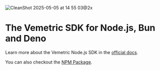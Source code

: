 ![CleanShot 2025-05-05 at 14 55 03@2x](https://github.com/user-attachments/assets/78ba6b99-cc66-4e92-bc03-714cff3e2389)

# The Vemetric SDK for Node.js, Bun and Deno

Learn more about the Vemetric Node.js SDK in the [official docs](https://vemetric.com/docs/sdks/nodejs).

You can also checkout the [NPM Package](https://www.npmjs.com/package/@vemetric/node).
